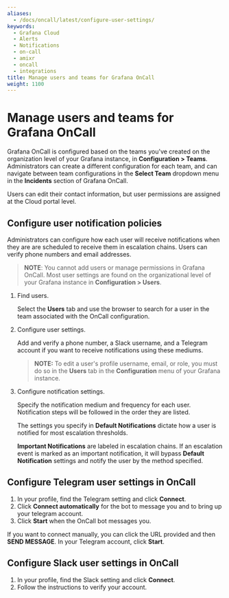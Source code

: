 ```yaml
---
aliases:
  - /docs/oncall/latest/configure-user-settings/
keywords:
  - Grafana Cloud
  - Alerts
  - Notifications
  - on-call
  - amixr
  - oncall
  - integrations
title: Manage users and teams for Grafana OnCall
weight: 1100
---
```


# Manage users and teams for Grafana OnCall

Grafana OnCall is configured based on the teams you've created on the organization level of your Grafana instance, in **Configuration > Teams**. Administrators can create a different configuration for each team, and can navigate between team configurations in the **Select Team** dropdown menu in the **Incidents** section of Grafana OnCall.

Users can edit their contact information, but user permissions are assigned at the Cloud portal level.

## Configure user notification policies

Administrators can configure how each user will receive notifications when they are are scheduled to receive them in escalation chains. Users can verify phone numbers and email addresses.

> **NOTE**: You cannot add users or manage permissions in Grafana OnCall. Most user settings are found on the organizational level of your Grafana instance in **Configuration > Users**.

1. Find users.

   Select the **Users** tab and use the browser to search for a user in the team associated with the OnCall configuration.

1. Configure user settings.

   Add and verify a phone number, a Slack username, and a Telegram account if you want to receive notifications using these mediums.

   > **NOTE:** To edit a user's profile username, email, or role, you must do so in the **Users** tab in the **Configuration** menu of your Grafana instance.

1. Configure notification settings.

   Specify the notification medium and frequency for each user. Notification steps will be followed in the order they are listed.

   The settings you specify in **Default Notifications** dictate how a user is notified for most escalation thresholds.

   **Important Notifications** are labeled in escalation chains. If an escalation event is marked as an important notification, it will bypass **Default Notification** settings and notify the user by the method specified.

## Configure Telegram user settings in OnCall

1. In your profile, find the Telegram setting and click **Connect**.
1. Click **Connect automatically** for the bot to message you and to bring up your telegram account.
1. Click **Start** when the OnCall bot messages you.

If you want to connect manually, you can click the URL provided and then **SEND MESSAGE**. In your Telegram account, click **Start**.

## Configure Slack user settings in OnCall

1. In your profile, find the Slack setting and click **Connect**.
1. Follow the instructions to verify your account.
